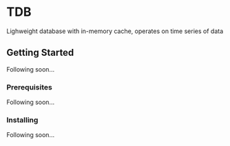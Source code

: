 

# TDB

Lighweight database with in-memory cache, operates on time series of data 

## Getting Started

Following soon...

### Prerequisites

Following soon...

### Installing

Following soon...
